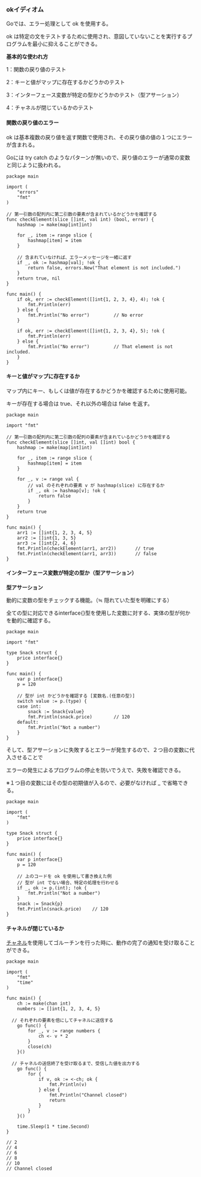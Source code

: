 ### okイディオム

Goでは、エラー処理として ok を使用する。

ok は特定の文をテストするために使用され、意図していないことを実行するプログラムを最小に抑えることができる。

**基本的な使われ方**

1：関数の戻り値のテスト

2：キーと値がマップに存在するかどうかのテスト

3：インターフェース変数が特定の型かどうかのテスト（型アサーション）

4：チャネルが閉じているかのテスト

#### 関数の戻り値のエラー

ok は基本複数の戻り値を返す関数で使用され、その戻り値の値の１つにエラーが含まれる。

Goには try catch のようなパターンが無いので、戻り値のエラーが通常の変数と同じように扱われる。

```
package main

import (
	"errors"
	"fmt"
)

// 第一引数の配列内に第二引数の要素が含まれているかどうかを確認する
func checkElement(slice []int, val int) (bool, error) {
	hashmap := make(map[int]int)

	for _, item := range slice {
		hashmap[item] = item
	}

	// 含まれていなければ、エラーメッセージを一緒に返す
	if _, ok := hashmap[val]; !ok {
		return false, errors.New("That element is not included.")
	}
	return true, nil
}

func main() {
	if ok, err := checkElement([]int{1, 2, 3, 4}, 4); !ok {
		fmt.Println(err)
	} else {
		fmt.Println("No error")			// No error
	}

	if ok, err := checkElement([]int{1, 2, 3, 4}, 5); !ok {
		fmt.Println(err)
	} else {
		fmt.Println("No error")			// That element is not included.
	}
}
```

#### キーと値がマップに存在するか

マップ内にキー、もしくは値が存在するかどうかを確認するために使用可能。

キーが存在する場合は true、それ以外の場合は false を返す。

```
package main

import "fmt"

// 第一引数の配列内に第二引数の配列の要素が含まれているかどうかを確認する
func checkElement(slice []int, val []int) bool {
	hashmap := make(map[int]int)

	for _, item := range slice {
		hashmap[item] = item
	}

	for _, v := range val {
		// val のそれぞれの要素 v が hashmap(slice) に存在するか
		if _, ok := hashmap[v]; !ok {
			return false
		}
	}
	return true
}

func main() {
	arr1 := []int{1, 2, 3, 4, 5}
	arr2 := []int{1, 3, 5}
	arr3 := []int{2, 4, 6}
	fmt.Println(checkElement(arr1, arr2))		// true
	fmt.Println(checkElement(arr1, arr3))		// false
}
```

#### インターフェース変数が特定の型か（型アサーション）

**型アサーション**

動的に変数の型をチェックする機能。（≒ 隠れていた型を明確にする）

全ての型に対応できるinterface{}型を使用した変数に対する、実体の型が何かを動的に確認する。
```
package main

import "fmt"

type Snack struct {
	price interface{}
}

func main() {
	var p interface{}
	p = 120

	// 型が int かどうかを確認する [変数名.(任意の型)]
	switch value := p.(type) {
	case int:
		snack := Snack{value}
		fmt.Println(snack.price)		// 120
	default:
		fmt.Println("Not a number")
	}
}
```
そして、型アサーションに失敗するとエラーが発生するので、２つ目の変数に代入させることで

エラーの発生によるプログラムの停止を防いでうえで、失敗を確認できる。

※１つ目の変数にはその型の初期値が入るので、必要がなければ _ で省略できる。
```
package main

import (
	"fmt"
)

type Snack struct {
	price interface{}
}

func main() {
	var p interface{}
	p = 120

	// 上のコードを ok を使用して書き換えた例
	// 型が int でない場合、特定の処理を行わせる
	if _, ok := p.(int); !ok {
		fmt.Println("Not a number")
	}
	snack := Snack{p}
	fmt.Println(snack.price)	// 120
}
```

#### チャネルが閉じているか

[チャネル](https://github.com/DaisukeKarasawa/go/tree/master/goroutine_prg/range_close)を使用してゴルーチンを行った時に、動作の完了の通知を受け取ることができる。

```
package main

import (
	"fmt"
	"time"
)

func main() {
	ch := make(chan int)
	numbers := []int{1, 2, 3, 4, 5}

  // それぞれの要素を倍にしてチャネルに送信する
	go func() {
		for _, v := range numbers {
			ch <- v * 2
		}
		close(ch)
	}()

  // チャネルの送信終了を受け取るまで、受信した値を出力する
	go func() {
		for {
			if v, ok := <-ch; ok {
				fmt.Println(v)
			} else {
				fmt.Println("Channel closed")
				return
			}
		}
	}()

	time.Sleep(1 * time.Second)
}

// 2
// 4
// 6
// 8
// 10
// Channel closed
```
